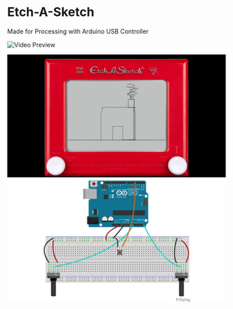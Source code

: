 # Etch-A-Sketch
Made for Processing with Arduino USB Controller

![Video Preview](/etch-a-sketch.gif)

![Processing Sketch Screenshot](/etch-a-sketch-screenshot.png)
![Arduino Circuit Diagram](/etch-a-sketch_bb.png)
